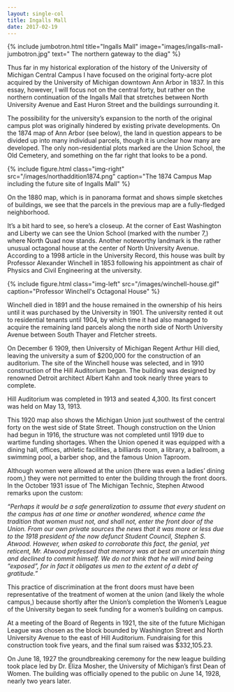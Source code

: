 ```yaml
---
layout: single-col
title: Ingalls Mall
date: 2017-02-19
---
```

{% include jumbotron.html title="Ingalls Mall" image="images/ingalls-mall-jumbotron.jpg" text=" The northern gateway to the diag" %}

Thus far in my historical exploration of the history of the University of Michigan Central Campus I have focused on the original forty-acre plot acquired by the University of Michigan downtown Ann Arbor in 1837. In this essay, however, I will focus not on the central forty, but rather on the northern continuation of the Ingalls Mall that stretches between North University Avenue and East Huron Street and the buildings surrounding it.

The possibility for the university’s expansion to the north of the original campus plot was originally hindered by existing private developments. On the 1874 map of Ann Arbor (see below), the land in question appears to be divided up into many individual parcels, though it is unclear how many are developed. The only non-residential plots marked are the Union School, the Old Cemetery, and something on the far right that looks to be a pond.

{% include figure.html class="img-right" src="/images/northaddition1874.png" caption="The 1874 Campus Map including the future site of Ingalls Mall" %}

On the 1880 map, which is in panorama format and shows simple sketches of buildings, we see that the parcels in the previous map are a fully-fledged neighborhood.

It’s a bit hard to see, so here’s a closeup. At the corner of East Washington and Liberty we can see the Union School (marked with the number 7,) where North Quad now stands. Another noteworthy landmark is the rather unusual octagonal house at the center of North University Avenue. According to a 1998 article in the University Record, this house was built by Professor Alexander Winchell in 1853 following his appointment as chair of Physics and Civil Engineering at the university.

{% include figure.html class="img-left" src="/images/winchell-house.gif" caption="Professor Winchell's Octagonal House" %}

Winchell died in 1891 and the house remained in the ownership of his heirs until it was purchased by the University in 1901. The university rented it out to residential tenants until 1904, by which time it had also managed to acquire the remaining land parcels along the north side of North University Avenue between South Thayer and Fletcher streets.

On December 6 1909, then University of Michigan Regent Arthur Hill died, leaving the university a sum of $200,000 for the construction of an auditorium. The site of the Winchell house was selected, and in 1910 construction of the Hill Auditorium began. The building was designed by renowned Detroit architect Albert Kahn and took nearly three years to complete.

Hill Auditorium was completed in 1913 and seated 4,300. Its first concert was held on May 13, 1913.


This 1920 map also shows the Michigan Union just southwest of the central forty on the west side of State Street. Though construction on the Union had begun in 1916, the structure was not completed until 1919 due to wartime funding shortages. When the Union opened it was equipped with a dining hall, offices, athletic facilities, a billiards room, a library, a ballroom, a swimming pool, a barber shop, and the famous Union Taproom.

Although women were allowed at the union (there was even a ladies’ dining room,) they were not permitted to enter the building through the front doors. In the October 1931 issue of The Michigan Technic, Stephen Atwood remarks upon the custom:

_“Perhaps it would be a safe generalization to assume that every student on the campus has at one time or another wondered, whence came the tradition that women must not, and shall not, enter the front door of the Union. From our own private sources the news that it was more or less due to the 1918 president of the now defunct Student Council, Stephen S. Atwood. However, when asked to corroborate this fact, the genial, yet reticent, Mr. Atwood professed that memory was at best an uncertain thing and declined to commit himself. We do not think that he will mind being “exposed”, for in fact it obligates us men to the extent of a debt of gratitude.”_

This practice of discrimination at the front doors must have been representative of the treatment of women at the union (and likely the whole campus,) because shortly after the Union’s completion the Women’s League of the University began to seek funding for a women’s building on campus.

At a meeting of the Board of Regents in 1921, the site of the future Michigan League was chosen as the block bounded by Washington Street and North University Avenue to the east of Hill Auditorium. Fundraising for this construction took five years, and the final sum raised was $332,105.23.

On June 18, 1927 the groundbreaking ceremony for the new league building took place led by Dr. Eliza Mosher, the University of Michigan’s first Dean of Women. The building was officially opened to the public on June 14, 1928, nearly two years later.
